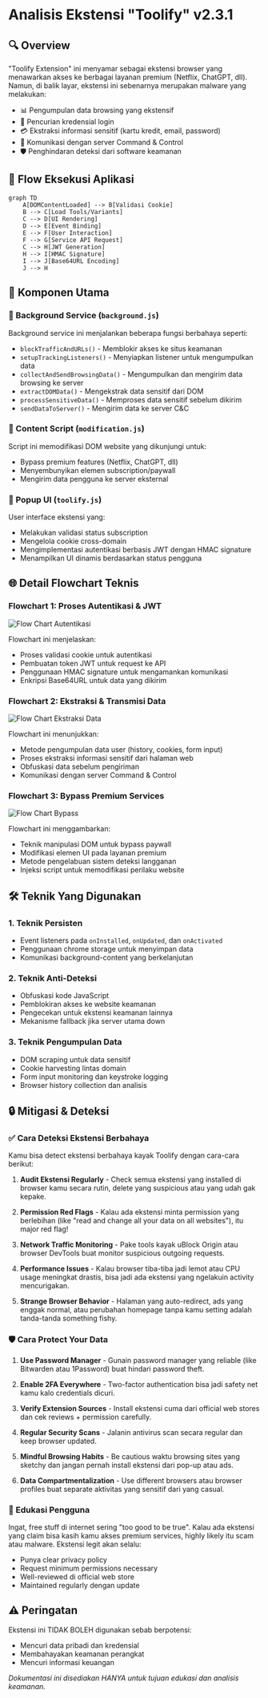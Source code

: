 # Analisis Ekstensi "Toolify" v2.3.1

## 🔍 Overview

"Toolify Extension" ini menyamar sebagai ekstensi browser yang menawarkan akses ke berbagai layanan premium (Netflix, ChatGPT, dll). Namun, di balik layar, ekstensi ini sebenarnya merupakan malware yang melakukan:

- 📊 Pengumpulan data browsing yang ekstensif 
- 🔑 Pencurian kredensial login
- 💳 Ekstraksi informasi sensitif (kartu kredit, email, password)
- 📡 Komunikasi dengan server Command & Control
- 🛡️ Penghindaran deteksi dari software keamanan

## 🔄 Flow Eksekusi Aplikasi

```mermaid
graph TD
    A[DOMContentLoaded] --> B[Validasi Cookie]
    B --> C[Load Tools/Variants]
    C --> D[UI Rendering]
    D --> E[Event Binding]
    E --> F[User Interaction]
    F --> G[Service API Request]
    C --> H[JWT Generation]
    H --> I[HMAC Signature]
    I --> J[Base64URL Encoding]
    J --> H
```

## 🧩 Komponen Utama

### 🔐 Background Service (`background.js`)
Background service ini menjalankan beberapa fungsi berbahaya seperti:
- `blockTrafficAndURLs()` - Memblokir akses ke situs keamanan
- `setupTrackingListeners()` - Menyiapkan listener untuk mengumpulkan data
- `collectAndSendBrowsingData()` - Mengumpulkan dan mengirim data browsing ke server
- `extractDOMData()` - Mengekstrak data sensitif dari DOM
- `processSensitiveData()` - Memproses data sensitif sebelum dikirim
- `sendDataToServer()` - Mengirim data ke server C&C

### 🔧 Content Script (`modification.js`)
Script ini memodifikasi DOM website yang dikunjungi untuk:
- Bypass premium features (Netflix, ChatGPT, dll)
- Menyembunyikan elemen subscription/paywall
- Mengirim data pengguna ke server eksternal

### 📱 Popup UI (`toolify.js`)
User interface ekstensi yang:
- Melakukan validasi status subscription
- Mengelola cookie cross-domain
- Mengimplementasi autentikasi berbasis JWT dengan HMAC signature
- Menampilkan UI dinamis berdasarkan status pengguna

## 🌐 Detail Flowchart Teknis

### Flowchart 1: Proses Autentikasi & JWT
![Flow Chart Autentikasi](Editor%20_%20Mermaid%20Chart-2025-04-22-135413.png)

Flowchart ini menjelaskan:
- Proses validasi cookie untuk autentikasi
- Pembuatan token JWT untuk request ke API
- Penggunaan HMAC signature untuk mengamankan komunikasi
- Enkripsi Base64URL untuk data yang dikirim

### Flowchart 2: Ekstraksi & Transmisi Data
![Flow Chart Ekstraksi Data](Editor%20_%20Mermaid%20Chart-2025-04-22-135525.png)

Flowchart ini menunjukkan:
- Metode pengumpulan data user (history, cookies, form input)
- Proses ekstraksi informasi sensitif dari halaman web
- Obfuskasi data sebelum pengiriman
- Komunikasi dengan server Command & Control

### Flowchart 3: Bypass Premium Services
![Flow Chart Bypass](Editor%20_%20Mermaid%20Chart-2025-04-22-135620.png)

Flowchart ini menggambarkan:
- Teknik manipulasi DOM untuk bypass paywall
- Modifikasi elemen UI pada layanan premium
- Metode pengelabuan sistem deteksi langganan
- Injeksi script untuk memodifikasi perilaku website

## 🛠️ Teknik Yang Digunakan

### 1. Teknik Persisten
- Event listeners pada `onInstalled`, `onUpdated`, dan `onActivated`
- Penggunaan chrome storage untuk menyimpan data
- Komunikasi background-content yang berkelanjutan

### 2. Teknik Anti-Deteksi
- Obfuskasi kode JavaScript
- Pemblokiran akses ke website keamanan
- Pengecekan untuk ekstensi keamanan lainnya
- Mekanisme fallback jika server utama down

### 3. Teknik Pengumpulan Data
- DOM scraping untuk data sensitif
- Cookie harvesting lintas domain
- Form input monitoring dan keystroke logging
- Browser history collection dan analisis

## 🔒 Mitigasi & Deteksi

### ✅ Cara Deteksi Ekstensi Berbahaya
Kamu bisa detect ekstensi berbahaya kayak Toolify dengan cara-cara berikut:

1. **Audit Ekstensi Regularly** - Check semua ekstensi yang installed di browser kamu secara rutin, delete yang suspicious atau yang udah gak kepake.

2. **Permission Red Flags** - Kalau ada ekstensi minta permission yang berlebihan (like "read and change all your data on all websites"), itu major red flag!

3. **Network Traffic Monitoring** - Pake tools kayak uBlock Origin atau browser DevTools buat monitor suspicious outgoing requests.

4. **Performance Issues** - Kalau browser tiba-tiba jadi lemot atau CPU usage meningkat drastis, bisa jadi ada ekstensi yang ngelakuin activity mencurigakan.

5. **Strange Browser Behavior** - Halaman yang auto-redirect, ads yang enggak normal, atau perubahan homepage tanpa kamu setting adalah tanda-tanda something fishy.

### 🛡️ Cara Protect Your Data

1. **Use Password Manager** - Gunain password manager yang reliable (like Bitwarden atau 1Password) buat hindari password theft.

2. **Enable 2FA Everywhere** - Two-factor authentication bisa jadi safety net kamu kalo credentials dicuri.

3. **Verify Extension Sources** - Install ekstensi cuma dari official web stores dan cek reviews + permission carefully.

4. **Regular Security Scans** - Jalanin antivirus scan secara regular dan keep browser updated.

5. **Mindful Browsing Habits** - Be cautious waktu browsing sites yang sketchy dan jangan pernah install ekstensi dari pop-up atau ads.

6. **Data Compartmentalization** - Use different browsers atau browser profiles buat separate aktivitas yang sensitif dari yang casual.

### 🧠 Edukasi Pengguna

Ingat, free stuff di internet sering "too good to be true". Kalau ada ekstensi yang claim bisa kasih kamu akses premium services, highly likely itu scam atau malware. Ekstensi legit akan selalu:

- Punya clear privacy policy
- Request minimum permissions necessary
- Well-reviewed di official web store
- Maintained regularly dengan update

## ⚠️ Peringatan
Ekstensi ini TIDAK BOLEH digunakan sebab berpotensi:
- Mencuri data pribadi dan kredensial
- Membahayakan keamanan perangkat
- Mencuri informasi keuangan

*Dokumentasi ini disediakan HANYA untuk tujuan edukasi dan analisis keamanan.*

